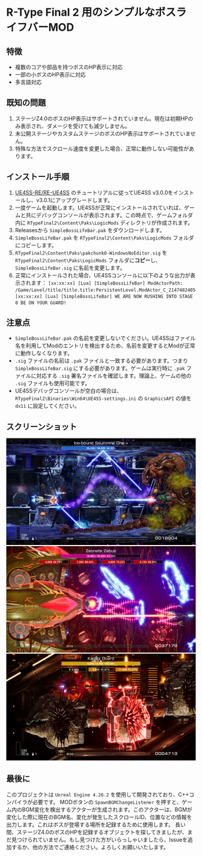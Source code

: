 # R-Type Final 2 用のシンプルなボスライフバーMOD

## 特徴
- 複数のコアや部品を持つボスのHP表示に対応
- 一部の小ボスのHP表示に対応
- 多言語対応

## 既知の問題
1. ステージZ4.0のボスのHP表示はサポートされていません。現在は初期HPのみ表示され、ダメージを受けても減少しません。
2. 未公開ステージやカスタムステージのボスのHP表示はサポートされていません。
3. 特殊な方法でスクロール速度を変更した場合、正常に動作しない可能性があります。

## インストール手順
1. [UE4SS-RE/RE-UE4SS](https://github.com/UE4SS-RE/RE-UE4SS) のチュートリアルに従ってUE4SS v3.0.0をインストールし、v3.0.1にアップグレードします。
2. 一度ゲームを起動します。UE4SSが正常にインストールされていれば、ゲームと共にデバッグコンソールが表示されます。この時点で、ゲームフォルダ内に `RTypeFinal2\Content\Paks\LogicMods` ディレクトリが作成されます。
3. Releasesから `SimpleBossLifeBar.pak` をダウンロードします。
4. `SimpleBossLifeBar.pak` を `RTypeFinal2\Content\Paks\LogicMods` フォルダにコピーします。
5. `RTypeFinal2\Content\Paks\pakchunk0-WindowsNoEditor.sig` を `RTypeFinal2\Content\Paks\LogicMods` フォルダに**コピー**し、`SimpleBossLifeBar.sig` に名前を変更します。
6. 正常にインストールされた場合、UE4SSコンソールに以下のような出力が表示されます：
`[xx:xx:xx] [Lua] [SimpleBossLifeBar] ModActorPath: /Game/Level/title/title.title:PersistentLevel.ModActor_C_2147482405`
`[xx:xx:xx] [Lua] [SimpleBossLifeBar] WE ARE NOW RUSHING INTO STAGE 0 BE ON YOUR GUARD!`

## 注意点
- `SimpleBossLifeBar.pak` の名前を変更しないでください。UE4SSはファイル名を利用してModのエントリを検出するため、名前を変更するとModが正常に動作しなくなります。
- `.sig` ファイルの名前は `.pak` ファイルと一致する必要があります。つまり `SimpleBossLifeBar.sig` にする必要があります。ゲームは実行時に `.pak` ファイルに対応する `.sig` 署名ファイルを確認します。理論上、ゲームの他の `.sig` ファイルも使用可能です。
- UE4SSデバッグコンソールが空白の場合は、`RTypeFinal2\Binaries\Win64\UE4SS-settings.ini` の `GraphicsAPI` の値を `dx11` に設定してください。

## スクリーンショット
![Screenshot 1](Image/01.png)  
![Screenshot 2](Image/02.png)  
![Screenshot 3](Image/03.png)  

## 最後に
このプロジェクトは `Unreal Engine 4.26.2` を使用して開発されており、C++コンパイラが必要です。
MODボタンの `SpawnBGMChangeListener` を押すと、ゲーム内のBGM変化を検出するアクターが生成されます。このアクターは、BGMが変化した際に現在のBGM名、変化が発生したスクロールID、位置などの情報を出力します。これはボスが登場する場所を記録するために使用します。
長い間、ステージZ4.0のボスのHPを記録するオブジェクトを探してきましたが、まだ見つけられていません。もし見つけた方がいらっしゃいましたら、Issueを追加するか、他の方法でご連絡ください。よろしくお願いいたします。